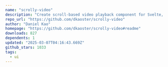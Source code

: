 ```yaml
---
name: "scrolly-video"
description: "Create scroll-based video playback component for Svelte, React, Vue, and Astro."
repo_url: "https://github.com/dkaoster/scrolly-video"
author: "Daniel Kao"
homepage: "https://github.com/dkaoster/scrolly-video#readme"
downloads: 827
dependents: 1
updated: "2025-03-07T04:16:43.669Z"
github_stars: 1033
tags: 
  - ui
---
```

